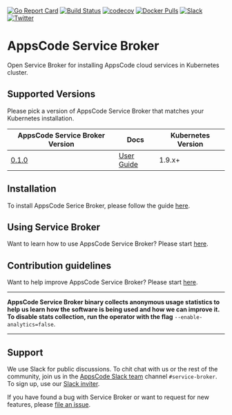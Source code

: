 [![Go Report Card](https://goreportcard.com/badge/github.com/appscode/service-broker)](https://goreportcard.com/report/github.com/appscode/service-broker)
[![Build Status](https://travis-ci.org/appscode/service-broker.svg?branch=master)](https://travis-ci.org/appscode/service-broker)
[![codecov](https://codecov.io/gh/appscode/service-broker/branch/master/graph/badge.svg)](https://codecov.io/gh/appscode/service-broker)
[![Docker Pulls](https://img.shields.io/docker/pulls/appscode/service-broker.svg)](https://hub.docker.com/r/appscode/service-broker/)
[![Slack](https://slack.appscode.com/badge.svg)](https://slack.appscode.com)
[![Twitter](https://img.shields.io/twitter/follow/appscodehq.svg?style=social&logo=twitter&label=Follow)](https://twitter.com/intent/follow?screen_name=AppsCodeHQ)

# AppsCode Service Broker
Open Service Broker for installing AppsCode cloud services in Kubernetes cluster.

## Supported Versions
Please pick a version of AppsCode Service Broker that matches your Kubernetes installation.

| AppsCode Service Broker Version                                        | Docs                                                             | Kubernetes Version |
|------------------------------------------------------------------------|------------------------------------------------------------------|--------------------|
| [0.1.0](https://github.com/appscode/service-broker/releases/tag/0.1.0) | [User Guide](https://appscode.com/products/service-broker/0.1.0) | 1.9.x+             |

## Installation
To install AppsCode Serice Broker, please follow the guide [here](https://appscode.com/products/service-broker/0.1.0/setup/install).

## Using Service Broker
Want to learn how to use AppsCode Service Broker? Please start [here](https://appscode.com/products/service-broker/0.1.0).

## Contribution guidelines
Want to help improve AppsCode Service Broker? Please start [here](https://appscode.com/products/service-broker/0.1.0/welcome/contributing/).

---

**AppsCode Service Broker binary collects anonymous usage statistics to help us learn how the software is being used and how we can improve it. To disable stats collection, run the operator with the flag** `--enable-analytics=false`.

---

## Support
We use Slack for public discussions. To chit chat with us or the rest of the community, join us in the [AppsCode Slack team](https://appscode.slack.com/messages/service-broker/) channel `#service-broker`. To sign up, use our [Slack inviter](https://slack.appscode.com/).

If you have found a bug with Service Broker or want to request for new features, please [file an issue](https://github.com/appscode/service-broker/issues/new).
